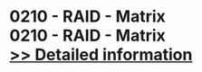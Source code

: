 # 0210 - RAID - Matrix<br />0210 - RAID - Matrix<br />[>> Detailed information](https://secure.shareit.com/shareit/product.html?productid=301015411&affiliateid=200057808)